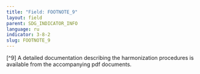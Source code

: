 ```yaml
---
title: "Field: FOOTNOTE_9"
layout: field
parent: SDG_INDICATOR_INFO
language: ru
indicator: 3-8-2
slug: FOOTNOTE_9
---
```

[^9] A detailed documentation describing the harmonization procedures is available from the accompanying pdf documents.